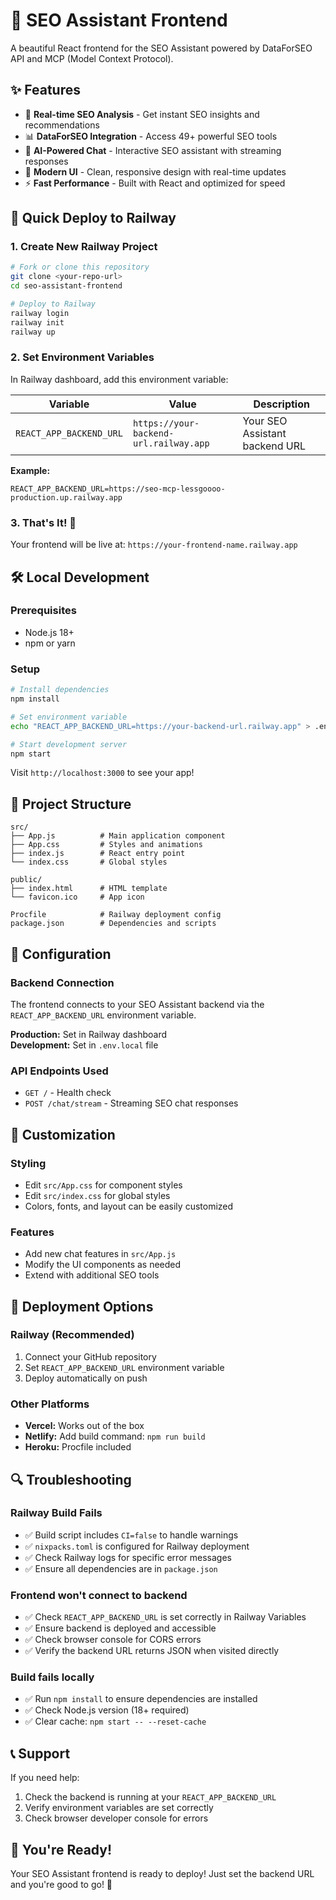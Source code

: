 # 🚀 SEO Assistant Frontend

A beautiful React frontend for the SEO Assistant powered by DataForSEO API and MCP (Model Context Protocol).

## ✨ Features

- 🎯 **Real-time SEO Analysis** - Get instant SEO insights and recommendations
- 📊 **DataForSEO Integration** - Access 49+ powerful SEO tools
- 💬 **AI-Powered Chat** - Interactive SEO assistant with streaming responses
- 🎨 **Modern UI** - Clean, responsive design with real-time updates
- ⚡ **Fast Performance** - Built with React and optimized for speed

## 🚀 Quick Deploy to Railway

### 1. **Create New Railway Project**
```bash
# Fork or clone this repository
git clone <your-repo-url>
cd seo-assistant-frontend

# Deploy to Railway
railway login
railway init
railway up
```

### 2. **Set Environment Variables**
In Railway dashboard, add this environment variable:

| Variable | Value | Description |
|----------|-------|-------------|
| `REACT_APP_BACKEND_URL` | `https://your-backend-url.railway.app` | Your SEO Assistant backend URL |

**Example:**
```
REACT_APP_BACKEND_URL=https://seo-mcp-lessgoooo-production.up.railway.app
```

### 3. **That's It!** 🎉
Your frontend will be live at: `https://your-frontend-name.railway.app`

## 🛠️ Local Development

### Prerequisites
- Node.js 18+ 
- npm or yarn

### Setup
```bash
# Install dependencies
npm install

# Set environment variable
echo "REACT_APP_BACKEND_URL=https://your-backend-url.railway.app" > .env.local

# Start development server
npm start
```

Visit `http://localhost:3000` to see your app!

## 📁 Project Structure

```
src/
├── App.js          # Main application component
├── App.css         # Styles and animations
├── index.js        # React entry point
└── index.css       # Global styles

public/
├── index.html      # HTML template
└── favicon.ico     # App icon

Procfile            # Railway deployment config
package.json        # Dependencies and scripts
```

## 🔧 Configuration

### Backend Connection
The frontend connects to your SEO Assistant backend via the `REACT_APP_BACKEND_URL` environment variable.

**Production:** Set in Railway dashboard  
**Development:** Set in `.env.local` file

### API Endpoints Used
- `GET /` - Health check
- `POST /chat/stream` - Streaming SEO chat responses

## 🎨 Customization

### Styling
- Edit `src/App.css` for component styles
- Edit `src/index.css` for global styles
- Colors, fonts, and layout can be easily customized

### Features
- Add new chat features in `src/App.js`
- Modify the UI components as needed
- Extend with additional SEO tools

## 🚀 Deployment Options

### Railway (Recommended)
1. Connect your GitHub repository
2. Set `REACT_APP_BACKEND_URL` environment variable
3. Deploy automatically on push

### Other Platforms
- **Vercel:** Works out of the box
- **Netlify:** Add build command: `npm run build`
- **Heroku:** Procfile included

## 🔍 Troubleshooting

### Railway Build Fails
- ✅ Build script includes `CI=false` to handle warnings
- ✅ `nixpacks.toml` is configured for Railway deployment
- ✅ Check Railway logs for specific error messages
- ✅ Ensure all dependencies are in `package.json`

### Frontend won't connect to backend
- ✅ Check `REACT_APP_BACKEND_URL` is set correctly in Railway Variables
- ✅ Ensure backend is deployed and accessible
- ✅ Check browser console for CORS errors
- ✅ Verify the backend URL returns JSON when visited directly

### Build fails locally
- ✅ Run `npm install` to ensure dependencies are installed
- ✅ Check Node.js version (18+ required)
- ✅ Clear cache: `npm start -- --reset-cache`

## 📞 Support

If you need help:
1. Check the backend is running at your `REACT_APP_BACKEND_URL`
2. Verify environment variables are set correctly
3. Check browser developer console for errors

## 🎉 You're Ready!

Your SEO Assistant frontend is ready to deploy! Just set the backend URL and you're good to go! 🚀
